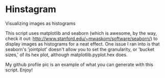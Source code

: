 Hinstagram
==========
Visualizing images as histograms

This script uses matplotlib and seaborn (which is awesome, by the way, 
check it out: http://www.stanford.edu/~mwaskom/software/seaborn/) to display images
as histograms for a neat effect. One issue I ran into is that seaborn's 'jointplot' 
doesn't allow you to set the granularity, or 'bucket sizes,' of its hex plot, 
although matplotlib.pyplot.hex does.

My github profile pic is an example of what you can generate with this script.
Enjoy!


